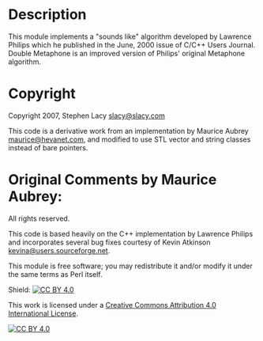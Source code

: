 Description
===========

  This module implements a "sounds like" algorithm developed by Lawrence Philips which he
  published in the June, 2000 issue of C/C++ Users Journal.  Double Metaphone is an improved
  version of Philips' original Metaphone algorithm.

Copyright
=========
  Copyright 2007, Stephen Lacy <slacy@slacy.com>

  This code is a derivative work from an implementation by Maurice Aubrey
  <maurice@hevanet.com>, and modified to use STL vector and string classes instead of bare
  pointers.

Original Comments by Maurice Aubrey:
===================================

  All rights reserved.

  This code is based heavily on the C++ implementation by
  Lawrence Philips and incorporates several bug fixes courtesy
  of Kevin Atkinson <kevina@users.sourceforge.net>.

  This module is free software; you may redistribute it and/or
  modify it under the same terms as Perl itself.

Shield: [![CC BY 4.0][cc-by-shield]][cc-by]

This work is licensed under a
[Creative Commons Attribution 4.0 International License][cc-by].

[![CC BY 4.0][cc-by-image]][cc-by]

[cc-by]: http://creativecommons.org/licenses/by/4.0/
[cc-by-image]: https://i.creativecommons.org/l/by/4.0/88x31.png
[cc-by-shield]: https://img.shields.io/badge/License-CC%20BY%204.0-lightgrey.svg

